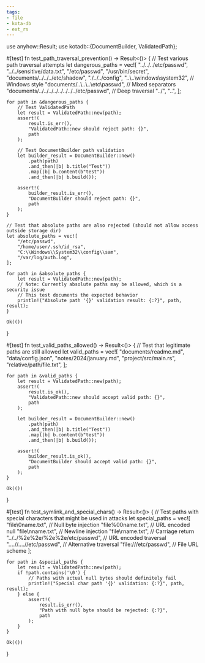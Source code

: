 ```yaml
---
tags:
- file
- kota-db
- ext_rs
---
```

use anyhow::Result;
use kotadb::{DocumentBuilder, ValidatedPath};

#[test]
fn test_path_traversal_prevention() -> Result<()> {
    // Test various path traversal attempts
    let dangerous_paths = vec![
        "../../../etc/passwd",
        "../../sensitive/data.txt",
        "/etc/passwd",
        "/usr/bin/secret",
        "documents/../../../etc/shadow",
        "./../../config",
        "..\\..\\windows\\system32",                    // Windows style
        "documents/..\\..\\..\\etc\\passwd",            // Mixed separators
        "documents/../../../../../../../../etc/passwd", // Deep traversal
        "../",
        "..",
    ];

    for path in &dangerous_paths {
        // Test ValidatedPath
        let result = ValidatedPath::new(path);
        assert!(
            result.is_err(),
            "ValidatedPath::new should reject path: {}",
            path
        );

        // Test DocumentBuilder path validation
        let builder_result = DocumentBuilder::new()
            .path(path)
            .and_then(|b| b.title("Test"))
            .map(|b| b.content(b"test"))
            .and_then(|b| b.build());

        assert!(
            builder_result.is_err(),
            "DocumentBuilder should reject path: {}",
            path
        );
    }

    // Test that absolute paths are also rejected (should not allow access outside storage dir)
    let absolute_paths = vec![
        "/etc/passwd",
        "/home/user/.ssh/id_rsa",
        "C:\\Windows\\System32\\config\\sam",
        "/var/log/auth.log",
    ];

    for path in &absolute_paths {
        let result = ValidatedPath::new(path);
        // Note: Currently absolute paths may be allowed, which is a security issue
        // This test documents the expected behavior
        println!("Absolute path '{}' validation result: {:?}", path, result);
    }

    Ok(())
}

#[test]
fn test_valid_paths_allowed() -> Result<()> {
    // Test that legitimate paths are still allowed
    let valid_paths = vec![
        "documents/readme.md",
        "data/config.json",
        "notes/2024/january.md",
        "project/src/main.rs",
        "relative/path/file.txt",
    ];

    for path in &valid_paths {
        let result = ValidatedPath::new(path);
        assert!(
            result.is_ok(),
            "ValidatedPath::new should accept valid path: {}",
            path
        );

        let builder_result = DocumentBuilder::new()
            .path(path)
            .and_then(|b| b.title("Test"))
            .map(|b| b.content(b"test"))
            .and_then(|b| b.build());

        assert!(
            builder_result.is_ok(),
            "DocumentBuilder should accept valid path: {}",
            path
        );
    }

    Ok(())
}

#[test]
fn test_symlink_and_special_chars() -> Result<()> {
    // Test paths with special characters that might be used in attacks
    let special_paths = vec![
        "file\0name.txt",                 // Null byte injection
        "file%00name.txt",                // URL encoded null
        "file\nname.txt",                 // Newline injection
        "file\rname.txt",                 // Carriage return
        "../../%2e%2e/%2e%2e/etc/passwd", // URL encoded traversal
        "....//....//etc/passwd",         // Alternative traversal
        "file:///etc/passwd",             // File URL scheme
    ];

    for path in &special_paths {
        let result = ValidatedPath::new(path);
        if !path.contains('\0') {
            // Paths with actual null bytes should definitely fail
            println!("Special char path '{}' validation: {:?}", path, result);
        } else {
            assert!(
                result.is_err(),
                "Path with null byte should be rejected: {:?}",
                path
            );
        }
    }

    Ok(())
}
